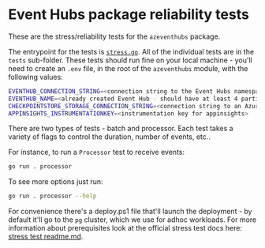 # Event Hubs package reliability tests

These are the stress/reliability tests for the `azeventhubs` package.

The entrypoint for the tests is [`stress.go`](https://github.com/Azure/azure-sdk-for-go/blob/main/sdk/messaging/azeventhubs/internal/eh/stress/stress.go). All of the individual tests are in the `tests` sub-folder. These tests should run fine on your local machine - you'll need to create an `.env` file, in the root of the `azeventhubs` module, with the following values:

```bash
EVENTHUB_CONNECTION_STRING=<connection string to the Event Hubs namespace>
EVENTHUB_NAME=<already created Event Hub - should have at least 4 partitions>
CHECKPOINTSTORE_STORAGE_CONNECTION_STRING=<connection string to an Azure Storage account>
APPINSIGHTS_INSTRUMENTATIONKEY=<instrumentation key for appinsights>
```

There are two types of tests - batch and processor. Each test takes a variety of flags to control the duration, number of events, etc..

For instance, to run a `Processor` test to receive events:

```bash
go run . processor
```

To see more options just run:

```bash
go run . processor --help
```

For convenience there's a deploy.ps1 file that'll launch the deployment - by default it'll go to the `pg` cluster, which we use for adhoc workloads. For more information about prerequisites look at the official stress test docs here: [stress test readme.md](https://github.com/Azure/azure-sdk-tools/tree/main/tools/stress-cluster/chaos).
